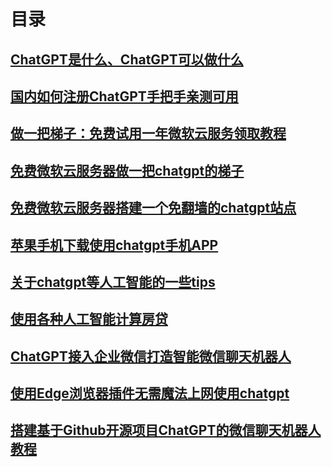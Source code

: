 # 目录

## [ChatGPT是什么、ChatGPT可以做什么](1.ChatGPT是什么、ChatGPT可以做什么.md)

## [国内如何注册ChatGPT手把手亲测可用](2.国内如何注册ChatGPT手把手亲测可用.md)

## [做一把梯子：免费试用一年微软云服务领取教程](3.做一把梯子：免费试用一年微软云服务领取教程.md)

## [免费微软云服务器做一把chatgpt的梯子](4.免费微软云服务器做一把chatgpt的梯子.md)

## [免费微软云服务器搭建一个免翻墙的chatgpt站点](5.免费微软云服务器搭建一个免翻墙的chatgpt站点.md)

## [苹果手机下载使用chatgpt手机APP](6.苹果手机下载chatgpt手机APP.md)

## [关于chatgpt等人工智能的一些tips](7.关于chatgpt等人工智能的一些tips.md)

## [使用各种人工智能计算房贷](8.使用各种人工智能计算房贷.md)

## [ChatGPT接入企业微信打造智能微信聊天机器人](9.ChatGPT接入企业微信打造智能微信.md)

## [使用Edge浏览器插件无需魔法上网使用chatgpt](10.使用Edge浏览器插件无需魔法上网使用chatgpt.md)

## [搭建基于Github开源项目ChatGPT的微信聊天机器人教程](11.搭建基于Github开源项目ChatGPT的微信聊天机器人教程.md)



